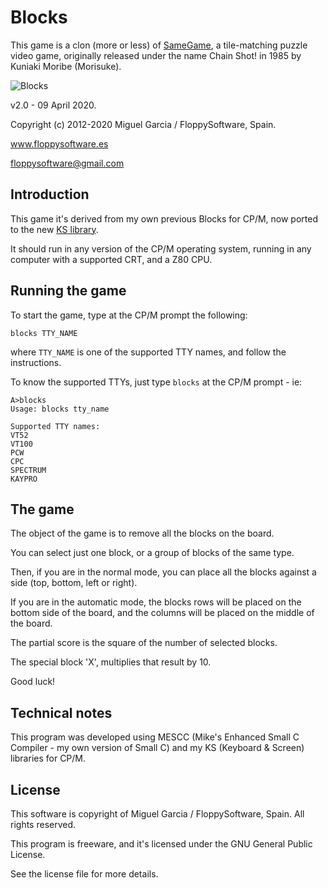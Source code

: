 Blocks
======

This game is a clon (more or less) of [SameGame](https://en.wikipedia.org/wiki/SameGame), a tile-matching puzzle video game, originally
released under the name Chain Shot! in 1985 by Kuniaki Moribe (Morisuke).

![Blocks](http://www.floppysoftware.es/images/cpm-blocks.jpg)

v2.0 - 09 April 2020.

Copyright (c) 2012-2020 Miguel Garcia / FloppySoftware, Spain.

www.floppysoftware.es

floppysoftware@gmail.com


Introduction
------------

This game it's derived from my own previous Blocks for CP/M, now ported
to the new [KS library](https://github.com/MiguelVis/ks).

It should run in any version of the CP/M operating system, running in any
computer with a supported CRT, and a Z80 CPU.


Running the game
----------------

To start the game, type at the CP/M prompt the following:

```
blocks TTY_NAME
```

where `TTY_NAME` is one of the supported TTY names,
and follow the instructions.

To know the supported TTYs, just type `blocks` at the CP/M prompt - ie:

```
A>blocks
Usage: blocks tty_name

Supported TTY names:
VT52
VT100
PCW
CPC
SPECTRUM
KAYPRO
```

The game
--------

The object of the game is to remove all the
blocks on the board.

You can select just one block, or a group of
blocks of the same type.

Then, if you are in the normal mode, you can place all
the blocks against a side (top, bottom, left or right).

If you are in the automatic mode, the blocks rows will be
placed on the bottom side of the board, and the columns
will be placed on the middle of the board.

The partial score is the square of the number of
selected blocks.

The special block 'X', multiplies that result by 10.

Good luck!


Technical notes
---------------

This program was developed using MESCC (Mike's Enhanced Small C Compiler - my
own version of Small C) and my KS (Keyboard & Screen) libraries for CP/M.


License
-------

This software is copyright of Miguel Garcia / FloppySoftware, Spain. All rights
reserved.

This program is freeware, and it's licensed under the GNU General Public License.

See the license file for more details.
